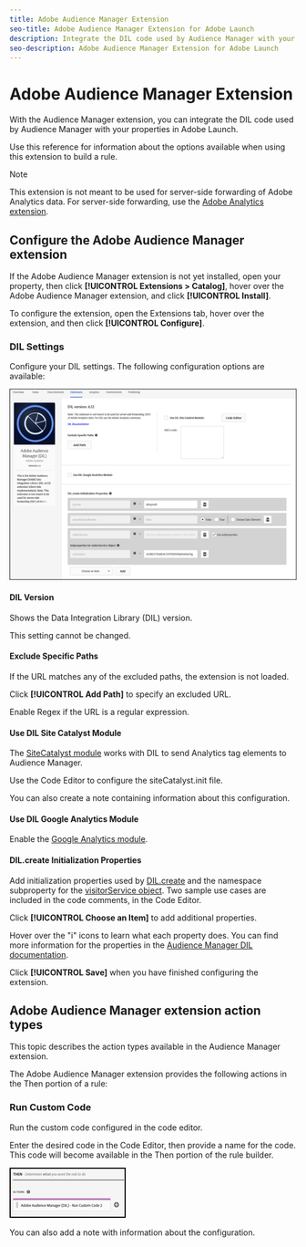 ```yaml
---
title: Adobe Audience Manager Extension
seo-title: Adobe Audience Manager Extension for Adobe Launch
description: Integrate the DIL code used by Audience Manager with your properties in Adobe Launch.
seo-description: Adobe Audience Manager Extension for Adobe Launch
---
```


# Adobe Audience Manager Extension

With the Audience Manager extension, you can integrate the DIL code used by Audience Manager with your properties in Adobe Launch.

Use this reference for information about the options available when using this extension to build a rule.

>[!NOTE] 
>This extension is not meant to be used for server-side forwarding of Adobe Analytics data. For server-side forwarding, use the [Adobe Analytics extension](adobe-analytics-extension.md).

## Configure the Adobe Audience Manager extension

If the Adobe Audience Manager extension is not yet installed, open your property, then click **[!UICONTROL Extensions > Catalog]**, hover over the Adobe Audience Manager extension, and click **[!UICONTROL Install]**.

To configure the extension, open the Extensions tab, hover over the extension, and then click **[!UICONTROL Configure]**.

### DIL Settings

Configure your DIL settings. The following configuration options are available:

![](/help/assets/ext-aam-config.png)

#### DIL Version

Shows the Data Integration Library (DIL) version.

This setting cannot be changed.

#### Exclude Specific Paths

If the URL matches any of the excluded paths, the extension is not loaded.

Click **[!UICONTROL Add Path]** to specify an excluded URL.

Enable Regex if the URL is a regular expression.

#### Use DIL Site Catalyst Module

The [SiteCatalyst module](https://marketing.adobe.com/resources/help/en_US/aam/r_dil_sc_init.html) works with DIL to send Analytics tag elements to Audience Manager.

Use the Code Editor to configure the siteCatalyst.init file.

You can also create a note containing information about this configuration.

#### Use DIL Google Analytics Module

Enable the [Google Analytics module](https://marketing.adobe.com/resources/help/en_US/aam/dil-google-universal-analytics.html).

#### DIL.create Initialization Properties

Add initialization properties used by [DIL.create](https://marketing.adobe.com/resources/help/en_US/aam/r_dil_create.html) and the namespace subproperty for the [visitorService object](https://marketing.adobe.com/resources/help/en_US/aam/r_dil_visitor_service.html). Two sample use cases are included in the code comments, in the Code Editor.

Click **[!UICONTROL Choose an Item]** to add additional properties.

Hover over the "i" icons to learn what each property does. You can find more information for the properties in the [Audience Manager DIL documentation](https://marketing.adobe.com/resources/help/en_US/aam/r_dil_create.html).

Click **[!UICONTROL Save]** when you have finished configuring the extension.

## Adobe Audience Manager extension action types

This topic describes the action types available in the Audience Manager extension.

The Adobe Audience Manager extension provides the following actions in the Then portion of a rule:

### Run Custom Code

Run the custom code configured in the code editor.

Enter the desired code in the Code Editor, then provide a name for the code. This code will become available in the Then portion of the rule builder.

![](/help/assets/ext-aam-then.png)

You can also add a note with information about the configuration.

